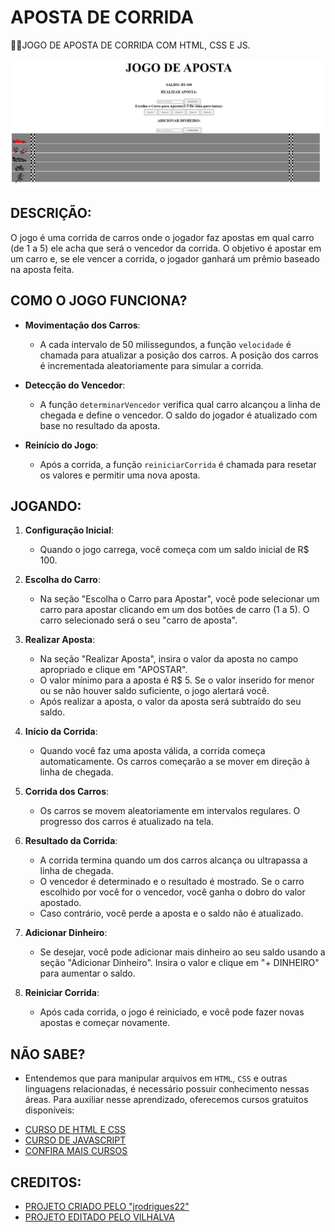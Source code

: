 # APOSTA DE CORRIDA
👨‍💻JOGO DE APOSTA DE CORRIDA COM HTML, CSS E JS.

<img src="FOTO.png" align="center" width="500"> <br>

## DESCRIÇÃO:
O jogo é uma corrida de carros onde o jogador faz apostas em qual carro (de 1 a 5) ele acha que será o vencedor da corrida. O objetivo é apostar em um carro e, se ele vencer a corrida, o jogador ganhará um prêmio baseado na aposta feita.

## COMO O JOGO FUNCIONA?
- **Movimentação dos Carros**:
  - A cada intervalo de 50 milissegundos, a função `velocidade` é chamada para atualizar a posição dos carros. A posição dos carros é incrementada aleatoriamente para simular a corrida.
  
- **Detecção do Vencedor**:
  - A função `determinarVencedor` verifica qual carro alcançou a linha de chegada e define o vencedor. O saldo do jogador é atualizado com base no resultado da aposta.

- **Reinício do Jogo**:
  - Após a corrida, a função `reiniciarCorrida` é chamada para resetar os valores e permitir uma nova aposta.

## JOGANDO:
1. **Configuração Inicial**:
   - Quando o jogo carrega, você começa com um saldo inicial de R$ 100.

2. **Escolha do Carro**:
   - Na seção "Escolha o Carro para Apostar", você pode selecionar um carro para apostar clicando em um dos botões de carro (1 a 5). O carro selecionado será o seu "carro de aposta".

3. **Realizar Aposta**:
   - Na seção "Realizar Aposta", insira o valor da aposta no campo apropriado e clique em "APOSTAR".
   - O valor mínimo para a aposta é R$ 5. Se o valor inserido for menor ou se não houver saldo suficiente, o jogo alertará você.
   - Após realizar a aposta, o valor da aposta será subtraído do seu saldo.

4. **Início da Corrida**:
   - Quando você faz uma aposta válida, a corrida começa automaticamente. Os carros começarão a se mover em direção à linha de chegada.

5. **Corrida dos Carros**:
   - Os carros se movem aleatoriamente em intervalos regulares. O progresso dos carros é atualizado na tela.

6. **Resultado da Corrida**:
   - A corrida termina quando um dos carros alcança ou ultrapassa a linha de chegada.
   - O vencedor é determinado e o resultado é mostrado. Se o carro escolhido por você for o vencedor, você ganha o dobro do valor apostado.
   - Caso contrário, você perde a aposta e o saldo não é atualizado.

7. **Adicionar Dinheiro**:
   - Se desejar, você pode adicionar mais dinheiro ao seu saldo usando a seção "Adicionar Dinheiro". Insira o valor e clique em "+ DINHEIRO" para aumentar o saldo.

8. **Reiniciar Corrida**:
   - Após cada corrida, o jogo é reiniciado, e você pode fazer novas apostas e começar novamente.

## NÃO SABE?
- Entendemos que para manipular arquivos em `HTML`, `CSS` e outras linguagens relacionadas, é necessário possuir conhecimento nessas áreas. Para auxiliar nesse aprendizado, oferecemos cursos gratuitos disponíveis:
* [CURSO DE HTML E CSS](https://github.com/VILHALVA/CURSO-DE-HTML-E-CSS)
* [CURSO DE JAVASCRIPT](https://github.com/VILHALVA/CURSO-DE-JAVASCRIPT)
* [CONFIRA MAIS CURSOS](https://github.com/VILHALVA?tab=repositories&q=+topic:CURSO)

## CREDITOS:
- [PROJETO CRIADO PELO "jrodrigues22"](https://github.com/jrodrigues22/JogoCorrida)
- [PROJETO EDITADO PELO VILHALVA](https://github.com/VILHALVA)
